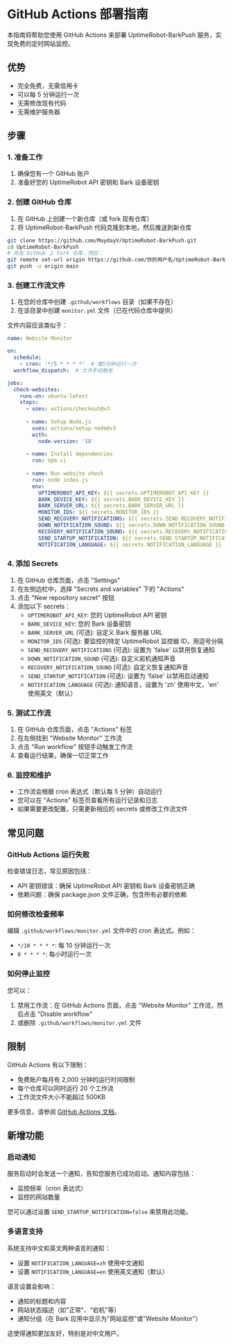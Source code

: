 # GitHub Actions 部署指南

本指南将帮助您使用 GitHub Actions 来部署 UptimeRobot-BarkPush 服务，实现免费的定时网站监控。

## 优势

- 完全免费，无需信用卡
- 可以每 5 分钟运行一次
- 无需修改现有代码
- 无需维护服务器

## 步骤

### 1. 准备工作

1. 确保您有一个 GitHub 账户
2. 准备好您的 UptimeRobot API 密钥和 Bark 设备密钥

### 2. 创建 GitHub 仓库

1. 在 GitHub 上创建一个新仓库（或 fork 现有仓库）
2. 将 UptimeRobot-BarkPush 代码克隆到本地，然后推送到新仓库

```bash
git clone https://github.com/MaydayV/UptimeRobot-BarkPush.git
cd UptimeRobot-BarkPush
# 先在 GitHub 上 Fork 仓库，然后：
git remote set-url origin https://github.com/你的用户名/UptimeRobot-BarkPush.git
git push -u origin main
```

### 3. 创建工作流文件

1. 在您的仓库中创建 `.github/workflows` 目录（如果不存在）
2. 在该目录中创建 `monitor.yml` 文件（已在代码仓库中提供）

文件内容应该类似于：

```yaml
name: Website Monitor

on:
  schedule:
    - cron: '*/5 * * * *'  # 每5分钟运行一次
  workflow_dispatch:  # 允许手动触发

jobs:
  check-websites:
    runs-on: ubuntu-latest
    steps:
      - uses: actions/checkout@v3
      
      - name: Setup Node.js
        uses: actions/setup-node@v3
        with:
          node-version: '18'
          
      - name: Install dependencies
        run: npm ci
        
      - name: Run website check
        run: node index.js
        env:
          UPTIMEROBOT_API_KEY: ${{ secrets.UPTIMEROBOT_API_KEY }}
          BARK_DEVICE_KEY: ${{ secrets.BARK_DEVICE_KEY }}
          BARK_SERVER_URL: ${{ secrets.BARK_SERVER_URL }}
          MONITOR_IDS: ${{ secrets.MONITOR_IDS }}
          SEND_RECOVERY_NOTIFICATIONS: ${{ secrets.SEND_RECOVERY_NOTIFICATIONS }}
          DOWN_NOTIFICATION_SOUND: ${{ secrets.DOWN_NOTIFICATION_SOUND }}
          RECOVERY_NOTIFICATION_SOUND: ${{ secrets.RECOVERY_NOTIFICATION_SOUND }}
          SEND_STARTUP_NOTIFICATION: ${{ secrets.SEND_STARTUP_NOTIFICATION }}
          NOTIFICATION_LANGUAGE: ${{ secrets.NOTIFICATION_LANGUAGE }}
```

### 4. 添加 Secrets

1. 在 GitHub 仓库页面，点击 "Settings"
2. 在左侧边栏中，选择 "Secrets and variables" 下的 "Actions"
3. 点击 "New repository secret" 按钮
4. 添加以下 secrets：
   - `UPTIMEROBOT_API_KEY`: 您的 UptimeRobot API 密钥
   - `BARK_DEVICE_KEY`: 您的 Bark 设备密钥
   - `BARK_SERVER_URL` (可选): 自定义 Bark 服务器 URL
   - `MONITOR_IDS` (可选): 要监控的特定 UptimeRobot 监控器 ID，用逗号分隔
   - `SEND_RECOVERY_NOTIFICATIONS` (可选): 设置为 'false' 以禁用恢复通知
   - `DOWN_NOTIFICATION_SOUND` (可选): 自定义宕机通知声音
   - `RECOVERY_NOTIFICATION_SOUND` (可选): 自定义恢复通知声音
   - `SEND_STARTUP_NOTIFICATION` (可选): 设置为 'false' 以禁用启动通知
   - `NOTIFICATION_LANGUAGE` (可选): 通知语言，设置为 'zh' 使用中文，'en' 使用英文（默认）

### 5. 测试工作流

1. 在 GitHub 仓库页面，点击 "Actions" 标签
2. 在左侧找到 "Website Monitor" 工作流
3. 点击 "Run workflow" 按钮手动触发工作流
4. 查看运行结果，确保一切正常工作

### 6. 监控和维护

- 工作流会根据 cron 表达式（默认每 5 分钟）自动运行
- 您可以在 "Actions" 标签页查看所有运行记录和日志
- 如果需要更改配置，只需更新相应的 secrets 或修改工作流文件

## 常见问题

### GitHub Actions 运行失败

检查错误日志，常见原因包括：
- API 密钥错误：确保 UptimeRobot API 密钥和 Bark 设备密钥正确
- 依赖问题：确保 package.json 文件正确，包含所有必要的依赖

### 如何修改检查频率

编辑 `.github/workflows/monitor.yml` 文件中的 cron 表达式。例如：
- `*/10 * * * *`: 每 10 分钟运行一次
- `0 * * * *`: 每小时运行一次

### 如何停止监控

您可以：
1. 禁用工作流：在 GitHub Actions 页面，点击 "Website Monitor" 工作流，然后点击 "Disable workflow"
2. 或删除 `.github/workflows/monitor.yml` 文件

## 限制

GitHub Actions 有以下限制：
- 免费账户每月有 2,000 分钟的运行时间限制
- 每个仓库可以同时运行 20 个工作流
- 工作流文件大小不能超过 500KB

更多信息，请参阅 [GitHub Actions 文档](https://docs.github.com/en/actions)。 

## 新增功能

### 启动通知

服务启动时会发送一个通知，告知您服务已成功启动。通知内容包括：
- 监控频率（cron 表达式）
- 监控的网站数量

您可以通过设置 `SEND_STARTUP_NOTIFICATION=false` 来禁用此功能。

### 多语言支持

系统支持中文和英文两种语言的通知：
- 设置 `NOTIFICATION_LANGUAGE=zh` 使用中文通知
- 设置 `NOTIFICATION_LANGUAGE=en` 使用英文通知（默认）

语言设置会影响：
- 通知的标题和内容
- 网站状态描述（如"正常"、"宕机"等）
- 通知分组（在 Bark 应用中显示为"网站监控"或"Website Monitor"）

这使得通知更加友好，特别是对中文用户。 